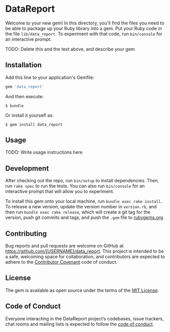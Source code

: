 # DataReport

Welcome to your new gem! In this directory, you'll find the files you need to be able to package up your Ruby library into a gem. Put your Ruby code in the file `lib/data_report`. To experiment with that code, run `bin/console` for an interactive prompt.

TODO: Delete this and the text above, and describe your gem

## Installation

Add this line to your application's Gemfile:

```ruby
gem 'data_report'
```

And then execute:

    $ bundle

Or install it yourself as:

    $ gem install data_report

## Usage

TODO: Write usage instructions here

## Development

After checking out the repo, run `bin/setup` to install dependencies. Then, run `rake spec` to run the tests. You can also run `bin/console` for an interactive prompt that will allow you to experiment.

To install this gem onto your local machine, run `bundle exec rake install`. To release a new version, update the version number in `version.rb`, and then run `bundle exec rake release`, which will create a git tag for the version, push git commits and tags, and push the `.gem` file to [rubygems.org](https://rubygems.org).

## Contributing

Bug reports and pull requests are welcome on GitHub at https://github.com/[USERNAME]/data_report. This project is intended to be a safe, welcoming space for collaboration, and contributors are expected to adhere to the [Contributor Covenant](http://contributor-covenant.org) code of conduct.

## License

The gem is available as open source under the terms of the [MIT License](http://opensource.org/licenses/MIT).

## Code of Conduct

Everyone interacting in the DataReport project’s codebases, issue trackers, chat rooms and mailing lists is expected to follow the [code of conduct](https://github.com/[USERNAME]/data_report/blob/master/CODE_OF_CONDUCT.md).
